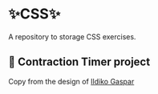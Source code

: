 # ✨CSS✨
A repository to storage CSS exercises.

## 🔸 **Contraction Timer project**

Copy from the design of  [Ildiko Gaspar](https://dribbble.com/shots/17562275-Contraction-Timer-UI-Design)
